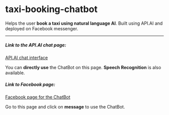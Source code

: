 # taxi-booking-chatbot
Helps the user **book a taxi using natural language AI**. Built using API.AI and deployed on Facebook messenger.

---

##### Link to the API.AI chat page:
[API.AI chat interface](https://bot.api.ai/ce8916ef-e24a-43c4-a7a7-270be80a62dc)

You can **directly use** the ChatBot on this page. **Speech Recognition** is also available.

##### Link to Facebook page:
[Facebook page for the ChatBot](https://www.facebook.com/taxibookingchatbot/)

Go to this page and click on **message** to use the ChatBot.
